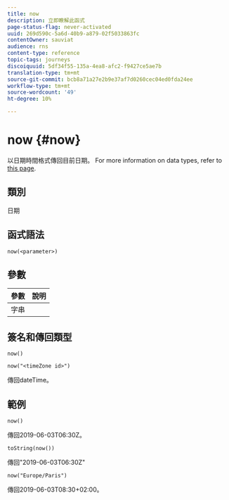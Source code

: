 ```yaml
---
title: now
description: 立即瞭解此函式
page-status-flag: never-activated
uuid: 269d590c-5a6d-40b9-a879-02f5033863fc
contentOwner: sauviat
audience: rns
content-type: reference
topic-tags: journeys
discoiquuid: 5df34f55-135a-4ea8-afc2-f9427ce5ae7b
translation-type: tm+mt
source-git-commit: bcb8a71a27e2b9e37af7d0260cec04ed0fda24ee
workflow-type: tm+mt
source-wordcount: '49'
ht-degree: 10%

---
```



# now {#now}

以日期時間格式傳回目前日期。 For more information on data types, refer to [this page](../expression/data-types.md).

## 類別

日期

## 函式語法

`now(<parameter>)`

## 參數

| 參數 | 說明 |
|--- |--- |
| 字串 |  |

## 簽名和傳回類型

`now()`

`now("<timeZone id>")`

傳回dateTime。

## 範例

`now()`

傳回2019-06-03T06:30Z。

`toString(now())`

傳回&quot;2019-06-03T06:30Z&quot;

`now("Europe/Paris")`

傳回2019-06-03T08:30+02:00。